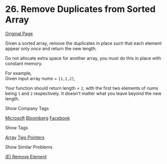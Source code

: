# 26. Remove Duplicates from Sorted Array

[Original Page](https://leetcode.com/problems/remove-duplicates-from-sorted-array/)

Given a sorted array, remove the duplicates in place such that each element appear only _once_ and return the new length.

Do not allocate extra space for another array, you must do this in place with constant memory.

For example,  
Given input array _nums_ = `[1,1,2]`,

Your function should return length = `2`, with the first two elements of _nums_ being `1` and `2` respectively. It doesn't matter what you leave beyond the new length.

<div>

<div id="company_tags" class="btn btn-xs btn-warning">Show Company Tags</div>

<span class="hidebutton">[Microsoft](/company/microsoft/) [Bloomberg](/company/bloomberg/) [Facebook](/company/facebook/)</span></div>

<div>

<div id="tags" class="btn btn-xs btn-warning">Show Tags</div>

<span class="hidebutton">[Array](/tag/array/) [Two Pointers](/tag/two-pointers/)</span></div>

<div>

<div id="similar" class="btn btn-xs btn-warning">Show Similar Problems</div>

<span class="hidebutton">[(E) Remove Element](/problems/remove-element/)</span></div>